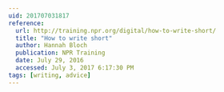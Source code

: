 ```yaml
---
uid: 201707031817
reference:
  url: http://training.npr.org/digital/how-to-write-short/
  title: "How to write short"
  author: Hannah Bloch
  publication: NPR Training
  date: July 29, 2016
  accessed: July 3, 2017 6:17:30 PM
tags: [writing, advice]
---
```

